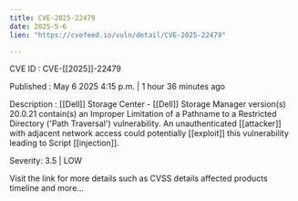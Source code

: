 ```yaml
---
title: CVE-2025-22479
date: 2025-5-6
lien: "https://cvefeed.io/vuln/detail/CVE-2025-22479"

---
```


CVE ID : CVE-[[2025]]-22479

Published :  May 6
2025
4:15 p.m. | 1 hour
36 minutes ago

Description :  [[Dell]] Storage Center -  [[Dell]] Storage Manager
version(s) 20.0.21
contain(s) an Improper Limitation of a Pathname to a Restricted Directory ('Path Traversal') vulnerability. An unauthenticated  [[attacker]] with adjacent network access could potentially  [[exploit]] this vulnerability
leading to Script  [[injection]].

Severity: 3.5 | LOW

Visit the link for more details
such as CVSS details
affected products
timeline
and more...
